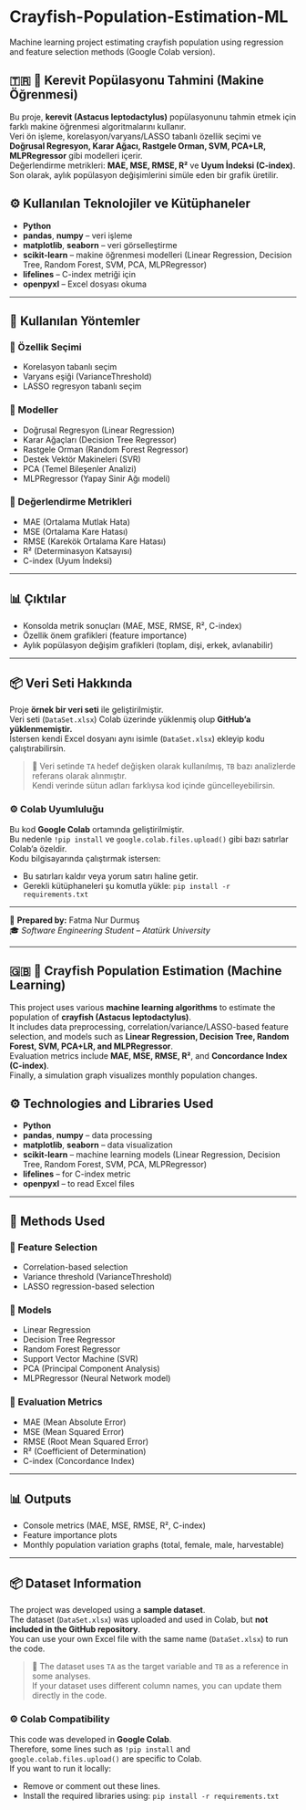 # Crayfish-Population-Estimation-ML
Machine learning project estimating crayfish population using regression and feature selection methods (Google Colab version).


## 🇹🇷  🦞 Kerevit Popülasyonu Tahmini (Makine Öğrenmesi)
Bu proje, **kerevit (Astacus leptodactylus)** popülasyonunu tahmin etmek için farklı makine öğrenmesi algoritmalarını kullanır.  
Veri ön işleme, korelasyon/varyans/LASSO tabanlı özellik seçimi ve **Doğrusal Regresyon, Karar Ağacı, Rastgele Orman, SVM, PCA+LR, MLPRegressor** gibi modelleri içerir.  
Değerlendirme metrikleri: **MAE, MSE, RMSE, R²** ve **Uyum İndeksi (C-index)**.  
Son olarak, aylık popülasyon değişimlerini simüle eden bir grafik üretilir.

## ⚙️ Kullanılan Teknolojiler ve Kütüphaneler
- **Python**  
- **pandas**, **numpy** – veri işleme  
- **matplotlib**, **seaborn** – veri görselleştirme  
- **scikit-learn** – makine öğrenmesi modelleri (Linear Regression, Decision Tree, Random Forest, SVM, PCA, MLPRegressor)  
- **lifelines** – C-index metriği için  
- **openpyxl** – Excel dosyası okuma  

---

## 🧠 Kullanılan Yöntemler
### 🔹 Özellik Seçimi
- Korelasyon tabanlı seçim  
- Varyans eşiği (VarianceThreshold)  
- LASSO regresyon tabanlı seçim  

### 🔹 Modeller
- Doğrusal Regresyon (Linear Regression)  
- Karar Ağaçları (Decision Tree Regressor)  
- Rastgele Orman (Random Forest Regressor)  
- Destek Vektör Makineleri (SVR)  
- PCA (Temel Bileşenler Analizi)  
- MLPRegressor (Yapay Sinir Ağı modeli)

### 🔹 Değerlendirme Metrikleri
- MAE (Ortalama Mutlak Hata)  
- MSE (Ortalama Kare Hatası)  
- RMSE (Karekök Ortalama Kare Hatası)  
- R² (Determinasyon Katsayısı)  
- C-index (Uyum İndeksi)

---

## 📊 Çıktılar
- Konsolda metrik sonuçları (MAE, MSE, RMSE, R², C-index)  
- Özellik önem grafikleri (feature importance)  
- Aylık popülasyon değişim grafikleri (toplam, dişi, erkek, avlanabilir)  

---

## 📦 Veri Seti Hakkında
Proje **örnek bir veri seti** ile geliştirilmiştir.  
Veri seti (`DataSet.xlsx`) Colab üzerinde yüklenmiş olup **GitHub’a yüklenmemiştir.**  
İstersen kendi Excel dosyanı aynı isimle (`DataSet.xlsx`) ekleyip kodu çalıştırabilirsin.

> 🔸 Veri setinde `TA` hedef değişken olarak kullanılmış, `TB` bazı analizlerde referans olarak alınmıştır.  
> Kendi verinde sütun adları farklıysa kod içinde güncelleyebilirsin.

### ⚙️ Colab Uyumluluğu
Bu kod **Google Colab** ortamında geliştirilmiştir.  
Bu nedenle `!pip install` ve `google.colab.files.upload()` gibi bazı satırlar Colab’a özeldir.  
Kodu bilgisayarında çalıştırmak istersen:
- Bu satırları kaldır veya yorum satırı haline getir.  
- Gerekli kütüphaneleri şu komutla yükle: `pip install -r requirements.txt`

 
---

📌 **Prepared by:** Fatma Nur Durmuş  
🎓 *Software Engineering Student – Atatürk University*  


---
## 🇬🇧  🦞 Crayfish Population Estimation (Machine Learning)
This project uses various **machine learning algorithms** to estimate the population of **crayfish (Astacus leptodactylus)**.  
It includes data preprocessing, correlation/variance/LASSO-based feature selection, and models such as **Linear Regression, Decision Tree, Random Forest, SVM, PCA+LR, and MLPRegressor**.  
Evaluation metrics include **MAE, MSE, RMSE, R²**, and **Concordance Index (C-index)**.  
Finally, a simulation graph visualizes monthly population changes.

## ⚙️ Technologies and Libraries Used
- **Python**  
- **pandas**, **numpy** – data processing  
- **matplotlib**, **seaborn** – data visualization  
- **scikit-learn** – machine learning models (Linear Regression, Decision Tree, Random Forest, SVM, PCA, MLPRegressor)  
- **lifelines** – for C-index metric  
- **openpyxl** – to read Excel files  

---

## 🧠 Methods Used
### 🔹 Feature Selection
- Correlation-based selection  
- Variance threshold (VarianceThreshold)  
- LASSO regression-based selection  

### 🔹 Models
- Linear Regression  
- Decision Tree Regressor  
- Random Forest Regressor  
- Support Vector Machine (SVR)  
- PCA (Principal Component Analysis)  
- MLPRegressor (Neural Network model)

### 🔹 Evaluation Metrics
- MAE (Mean Absolute Error)  
- MSE (Mean Squared Error)  
- RMSE (Root Mean Squared Error)  
- R² (Coefficient of Determination)  
- C-index (Concordance Index)

---

## 📊 Outputs
- Console metrics (MAE, MSE, RMSE, R², C-index)  
- Feature importance plots  
- Monthly population variation graphs (total, female, male, harvestable)  

---

## 📦 Dataset Information
The project was developed using a **sample dataset**.  
The dataset (`DataSet.xlsx`) was uploaded and used in Colab, but **not included in the GitHub repository**.  
You can use your own Excel file with the same name (`DataSet.xlsx`) to run the code.

> 🔸 The dataset uses `TA` as the target variable and `TB` as a reference in some analyses.  
> If your dataset uses different column names, you can update them directly in the code.

### ⚙️ Colab Compatibility
This code was developed in **Google Colab**.  
Therefore, some lines such as `!pip install` and `google.colab.files.upload()` are specific to Colab.  
If you want to run it locally:
- Remove or comment out these lines.  
- Install the required libraries using: `pip install -r requirements.txt`
